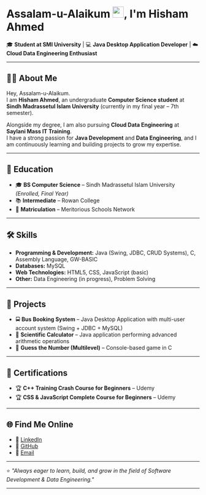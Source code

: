 # Assalam-u-Alaikum <img src="https://github.com/TheDudeThatCode/TheDudeThatCode/blob/master/Assets/Hi.gif" width="29px" height= "29">, I'm Hisham Ahmed  

🎓 **Student at SMI University** | 💻 **Java Desktop Application Developer** | ☁️ **Cloud Data Engineering Enthusiast**  

---

## 👨‍💻 About Me
Hey, Assalam-u-Alaikum.  
I am **Hisham Ahmed**, an undergraduate **Computer Science student** at **Sindh Madrassetul Islam University** (currently in my final year – 7th semester).  

Alongside my degree, I am also pursuing **Cloud Data Engineering** at **Saylani Mass IT Training**.  
I have a strong passion for **Java Development** and **Data Engineering**, and I am continuously learning and building projects to grow my expertise.  

---

## 🏫 Education
- 🎓 **BS Computer Science** – Sindh Madrassetul Islam University *(Enrolled, Final Year)*  
- 📚 **Intermediate** – Rowan College  
- 🏫 **Matriculation** – Meritorious Schools Network  

---

## 🛠 Skills
- **Programming & Development:** Java (Swing, JDBC, CRUD Systems), C, Assembly Language, GW-BASIC  
- **Databases:** MySQL  
- **Web Technologies:** HTML5, CSS, JavaScript (basic)  
- **Other:** Data Engineering (in progress), Problem Solving  

---

## 🧩 Projects
- 🚍 **Bus Booking System** – Java Desktop Application with multi-user account system (Swing + JDBC + MySQL)  
- 🧮 **Scientific Calculator** – Java application performing advanced arithmetic operations  
- 🎲 **Guess the Number (Multilevel)** – Console-based game in C  

---

## 📜 Certifications
- 🏆 **C++ Training Crash Course for Beginners** – Udemy  
- 🏆 **CSS & JavaScript Complete Course for Beginners** – Udemy  

---

## 🌐 Find Me Online
- 💼 [LinkedIn](https://www.linkedin.com/in/hisham-ahmed-316902260) 
- 🐙 [GitHub](https://github.com/programmer05102)  
- 📧 [Email](mailto:programmer05102@gmail.com)

---

⭐️ *"Always eager to learn, build, and grow in the field of Software Development & Data Engineering."*


---
